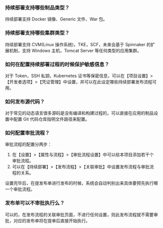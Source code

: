 ### 持续部署支持哪些制品类型？
持续部署支持 Docker 镜像、Generic 文件、War 包。

### 持续部署支持哪些集群类型？
持续部署支持 CVM(Linux 操作系统)，TKE，SCF，未来会基于 Spinnaker 的扩展机制，支持 Windows 主机，Tomcat Server 等任何类型的应用集群。

### 如何在配置持续部署过程的时候保护敏感信息？
对于 Token，SSH 私钥，Kubernetes 证书等保密信息，可以在【项目设置】>【开发者选项】>【凭证管理】中设置，并可以在此设定哪些持续部署发布流程可用。

### 如何发布源代码？
对于常见的动态语言很多源码是没有编译和构建过程的，可以直接在应用的制品设置中配置 Git 代码仓库指明文件路径来配置。

### 如何配置审批流程？
审批流程的配置分两步：
1. 在【设置】>【属性与流程】>【审批流程设置】中可以给本项目添加若干个审批流程。
2. 可以在【持续部署】>【发布流程】>【关联审批】中设置发布流程与审批流程的关系。

设置完毕后，在提发布单进行发布的时候，系统会自动判别出来具体要预先执行哪一个审批流程。

### 发布单可以不审批执行么？
可以的，在发布流程的关联审批页面，不进行任何设置，则此发布流程就不需要审批，对应的发布单将在提单后直接开始执行。
